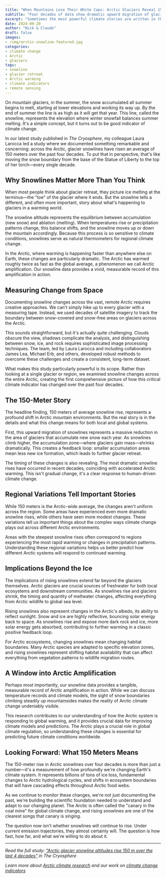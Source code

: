 ```yaml
---
title: "When Mountains Lose Their White Caps: Arctic Glaciers Reveal 150 Meters of Climate Change"
subtitle: "Four decades of data show dramatic upward migration of glacier snowlines across the Arctic"
excerpt: "Sometimes the most powerful climate stories are written in the simple line where white snow meets dark rock. In the Arctic, that line has been climbing higher and higher."
date: 2024-09-20
author: "Nick & Claude"
draft: false
images:
- /img/arctic-snowline-featured.jpg
categories:
- climate change
- Arctic
- glaciers
tags:
- snowline
- glacier retreat
- Arctic warming
- climate indicators
- remote sensing
---
```


On mountain glaciers, in the summer, the snow accumulated all summer begins to melt, starting at lower elevations and working its way up. By the end of summer the line is as high as it will get that year. This line, called the snowline, represents the elevation where winter snowfall balances summer melting. It's a simple concept, but it turns out to be good indicator of climate change.

In our latest study published in *The Cryosphere*, my colleague Laura Larocca led a study where we documented something remarkable and concerning: across the Arctic, glacier snowlines have risen an average of 150 meters over the past four decades. To put that in perspective, that's like moving the snow boundary from the base of the Statue of Liberty to the top of her torch—every single decade.

## Why Snowlines Matter More Than You Think

When most people think about glacier retreat, they picture ice melting at the terminus—the "toe" of the glacier where it ends. But the snowline tells a different, and often more important, story about what's happening to glaciers in a warming world.

The snowline altitude represents the equilibrium between accumulation (new snow) and ablation (melting). When temperatures rise or precipitation patterns change, this balance shifts, and the snowline moves up or down the mountain accordingly. Because this process is so sensitive to climate conditions, snowlines serve as natural thermometers for regional climate change.

In the Arctic, where warming is happening faster than anywhere else on Earth, these changes are particularly dramatic. The Arctic has warmed roughly twice as fast as the global average, a phenomenon we call Arctic amplification. Our snowline data provides a vivid, measurable record of this amplification in action.

## Measuring Change from Space

Documenting snowline changes across the vast, remote Arctic requires creative approaches. We can't simply hike up to every glacier with a measuring tape. Instead, we used decades of satellite imagery to track the boundary between snow-covered and snow-free areas on glaciers across the Arctic.

This sounds straightforward, but it's actually quite challenging. Clouds obscure the view, shadows complicate the analysis, and distinguishing between snow, ice, and rock requires sophisticated image processing techniques. The team, led by Laura Larocca and including collaborators James Lea, Michael Erb, and others, developed robust methods to overcome these challenges and create a consistent, long-term dataset.

What makes this study particularly powerful is its scope. Rather than looking at a single glacier or region, we examined snowline changes across the entire Arctic, creating the first comprehensive picture of how this critical climate indicator has changed over the past four decades.

## The 150-Meter Story

The headline finding, 150 meters of average snowline rise, represents a profound shift in Arctic mountain environments. But the real story is in the details and what this change means for both local and global systems.

First, this upward migration of snowlines represents a massive reduction in the area of glaciers that accumulate new snow each year. As snowlines climb higher, the accumulation zone—where glaciers gain mass—shrinks dramatically. This creates a feedback loop: smaller accumulation areas mean less new ice formation, which leads to further glacier retreat.

The timing of these changes is also revealing. The most dramatic snowline rises have occurred in recent decades, coinciding with accelerated Arctic warming. This isn't gradual change, it's a clear response to human-driven climate change.

## Regional Variations Tell Important Stories

While 150 meters is the Arctic-wide average, the changes aren't uniform across the region. Some areas have experienced even more dramatic snowline rises, while others have seen more modest changes. These variations tell us important things about the complex ways climate change plays out across different Arctic environments.

Areas with the steepest snowline rises often correspond to regions experiencing the most rapid warming or changes in precipitation patterns. Understanding these regional variations helps us better predict how different Arctic systems will respond to continued warming.

## Implications Beyond the Ice

The implications of rising snowlines extend far beyond the glaciers themselves. Arctic glaciers are crucial sources of freshwater for both local ecosystems and downstream communities. As snowlines rise and glaciers shrink, the timing and quantity of meltwater changes, affecting everything from Arctic wildlife to global sea level.

Rising snowlines also represent changes in the Arctic's albedo, its ability to reflect sunlight. Snow and ice are highly reflective, bouncing solar energy back to space. As snowlines rise and expose more dark rock and ice, more solar energy gets absorbed, contributing to further warming in a classic positive feedback loop.

For Arctic ecosystems, changing snowlines mean changing habitat boundaries. Many Arctic species are adapted to specific elevation zones, and rising snowlines represent shifting habitat availability that can affect everything from vegetation patterns to wildlife migration routes.

## A Window into Arctic Amplification

Perhaps most importantly, our snowline data provides a tangible, measurable record of Arctic amplification in action. While we can discuss temperature records and climate models, the sight of snow boundaries climbing steadily up mountainsides makes the reality of Arctic climate change undeniably visible.

This research contributes to our understanding of how the Arctic system is responding to global warming, and it provides crucial data for improving climate models and predictions. The Arctic plays a crucial role in global climate regulation, so understanding these changes is essential for predicting future climate conditions worldwide.

## Looking Forward: What 150 Meters Means

The 150-meter rise in Arctic snowlines over four decades is more than just a number—it's a measurement of how profoundly we're changing Earth's climate system. It represents billions of tons of ice loss, fundamental changes to Arctic hydrological cycles, and shifts in ecosystem boundaries that will have cascading effects throughout Arctic food webs.

As we continue to monitor these changes, we're not just documenting the past, we're building the scientific foundation needed to understand and adapt to our changing planet. The Arctic is often called the "canary in the coal mine" for global climate change, and rising snowlines are one of the clearest songs that canary is singing.

The question now isn't whether snowlines will continue to rise. Under current emission trajectories, they almost certainly will. The question is how fast, how far, and what we're willing to do about it.


---

*Read the full study: ["Arctic glacier snowline altitudes rise 150 m over the last 4 decades"](https://tc.copernicus.org/articles/18/3591/2024/) in The Cryosphere*

*Learn more about [Arctic climate research](/research/) and our work on [climate change indicators](/research/paleoclimate-synthesis/)*